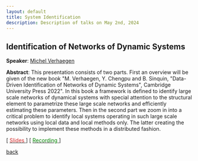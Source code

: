 ```yaml
---
layout: default
title: System Identification
description: Description of talks on May 2nd, 2024
---
```


## Identification of Networks of Dynamic Systems

**Speaker**: [Michel Verhaegen](https://www.dcsc.tudelft.nl/~mverhaegen/)

**Abstract**: This presentation consists of two parts. First an overview will be given of the new book "M. Verhaegen, Y. Chengpu and B. Sinquin, "Data-Driven Identification of Networks of Dynamic Systems", Cambridge University Press 2022". In this book a framework is defined to identify large scale networks of dynamical systems with special attention to the structural element to parametrize these large scale networks and efficiently estimating these parameters. Then in the second part we zoom in into a critical problem to identify local systems operating in such large scale networks using local data and local methods only. The latter creating the possibility to implement these methods in a distributed fashion.

[ [<span style="color:#D22B2B">Slides</span>
](../slides/20240502_verhaegen.pdf) ] [ [<span style="color:green">Recording</span>
](https://www.youtube.com/watch?v=kyIR-46D5l4&list=PLdzxeAZte_YvxvSCBiQyDdyO8muNHWnLr&index=26) ]

[back](../index.md#may-2nd-2024-system-identification)
